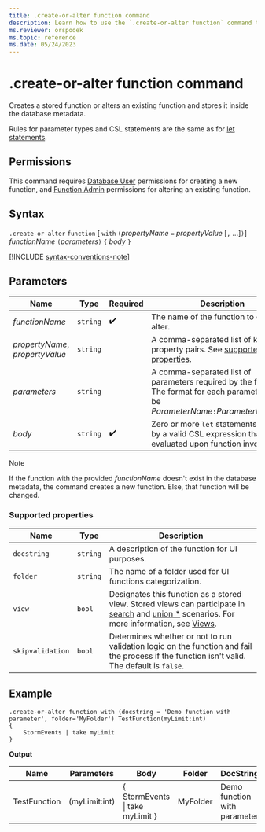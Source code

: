 ```yaml
---
title: .create-or-alter function command
description: Learn how to use the `.create-or-alter function` command to create a stored function or alter an existing function.
ms.reviewer: orspodek
ms.topic: reference
ms.date: 05/24/2023
---
```

# .create-or-alter function command

Creates a stored function or alters an existing function and stores it inside the database metadata.

Rules for parameter types and CSL statements are the same as for [let statements](../query/let-statement.md).

## Permissions

This command requires [Database User](access-control/role-based-access-control.md) permissions for creating a new function, and [Function Admin](access-control/role-based-access-control.md) permissions for altering an existing function.

## Syntax

`.create-or-alter` `function` [ `with` `(`*propertyName* `=` *propertyValue* [`,` ...]`)`] *functionName* `(`*parameters*`)` `{` *body* `}`

[!INCLUDE [syntax-conventions-note](../../includes/syntax-conventions-note.md)]

## Parameters

|Name|Type|Required|Description|
|--|--|--|--|
|*functionName* | `string` |  :heavy_check_mark: | The name of the function to create or alter.|
| *propertyName*, *propertyValue* | `string` | | A comma-separated list of key-value property pairs. See [supported properties](#supported-properties).|
|*parameters*  | `string` | | A comma-separated list of parameters required by the function. The format for each parameter must be *ParameterName*`:`*ParameterDataType*.|
|*body*| `string` |  :heavy_check_mark: | Zero or more `let` statements followed by a valid CSL expression that is evaluated upon function invocation.|

> [!NOTE]
> If the function with the provided *functionName* doesn't exist in the database metadata, the command creates a new function. Else, that function will be changed.

### Supported properties

|Name|Type|Description|
|--|--|--|
|`docstring`| `string` |A description of the function for UI purposes.|
|`folder`| `string` |The name of a folder used for UI functions categorization.|
|`view`| `bool` |Designates this function as a stored view. Stored views can participate in [search](../query/search-operator.md) and [union *](../query/union-operator.md) scenarios. For more information, see [Views](../query/schema-entities/views.md).|
|`skipvalidation`| `bool` |Determines whether or not to run validation logic on the function and fail the process if the function isn't valid. The default is `false`.|

## Example

```kusto
.create-or-alter function with (docstring = 'Demo function with parameter', folder='MyFolder') TestFunction(myLimit:int)
{
    StormEvents | take myLimit 
} 
```

**Output**

|Name|Parameters|Body|Folder|DocString|
|---|---|---|---|---|
|TestFunction|(myLimit:int)|{ StormEvents &#124; take myLimit }|MyFolder|Demo function with parameter|
